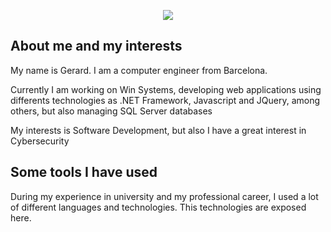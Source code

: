 <p align="center">
  <img src="https://capsule-render.vercel.app/api?text=Welcome👋 &animation=fadeIn&type=waving&color=gradient&height=100"/>
</p>

<div class="mardown-heading" dir="auto">
    <h2 class="heading-element">About me and my interests</h2>
</div>

<p>My name is Gerard. I am a  computer engineer from Barcelona.</p>
<p>Currently I am working on Win Systems, developing web applications using differents technologies as .NET Framework, Javascript and JQuery, among others, but also managing SQL Server databases</p>
<p>My interests is Software Development, but also I have a great interest in Cybersecurity</p>

<div class="markdown-heading" dir="auto">
    <h2 class="heading-element">Some tools I have used
</div>
<p>During my experience in university and my professional career, I used a lot of different languages and technologies. This technologies are exposed here.

<i class="devicon-anaconda-original colored"></i>
